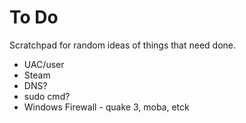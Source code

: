 To Do
=====

Scratchpad for random ideas of things that need done.

* UAC/user
* Steam
* DNS?
* sudo cmd?
* Windows Firewall - quake 3, moba, etck